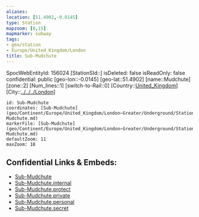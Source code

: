 ```yaml
---
aliases: 
location: [51.4902,-0.0145]
type: Station 
mapzoom: [8,15] 
mapmarker: subway 
tags:
- geo/station
- Europe/United_Kingdom/London
title: Sub-Mudchute
---
```

SpocWebEntityId: 156024
[StationSId::]
isDeleted: false
isReadOnly: false
confidential: public
[geo-lon::-0.0145]
[geo-lat::51.4902]
[name::Mudchute]
[zone::2]
[Num_lines::1]
[switch-to-Rail::0]
[Country::[United_Kingdom](geo/Continent/Europe/United_Kingdom.md)]
[City::[../../../London](../../../London)]


```leaflet
id: Sub-Mudchute
coordinates: [Sub-Mudchute](geo/Continent/Europe/United_Kingdom/London~Greater/Underground/Station/Sub-Mudchute.md)
markerFile: [Sub-Mudchute](geo/Continent/Europe/United_Kingdom/London~Greater/Underground/Station/Sub-Mudchute.md)
defaultZoom: 11 
maxZoom: 18
```


## Confidential Links & Embeds: 
- [Sub-Mudchute](../../../../../../../../_public/geo/Continent/Europe/United_Kingdom/London~Greater/Underground/Station/Sub-Mudchute.md) 
- [Sub-Mudchute.internal](../../../../../../../../_internal/geo/Continent/Europe/United_Kingdom/London~Greater/Underground/Station/Sub-Mudchute.internal.md) 
- [Sub-Mudchute.protect](../../../../../../../../_protect/geo/Continent/Europe/United_Kingdom/London~Greater/Underground/Station/Sub-Mudchute.protect.md) 
- [Sub-Mudchute.private](../../../../../../../../_private/geo/Continent/Europe/United_Kingdom/London~Greater/Underground/Station/Sub-Mudchute.private.md) 
- [Sub-Mudchute.personal](../../../../../../../../_personal/geo/Continent/Europe/United_Kingdom/London~Greater/Underground/Station/Sub-Mudchute.personal.md) 
- [Sub-Mudchute.secret](../../../../../../../../_secret/geo/Continent/Europe/United_Kingdom/London~Greater/Underground/Station/Sub-Mudchute.secret.md) 
